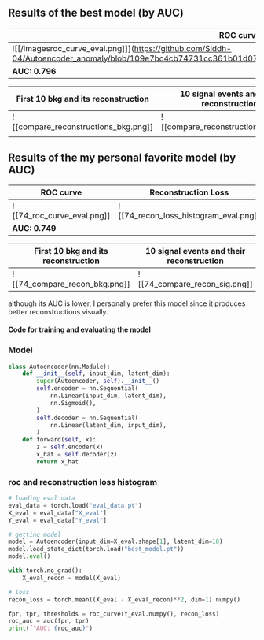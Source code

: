 ## Results of the best model (by AUC)

| **ROC curve**| **Reconstruction Loss** |
| --- | --- |
| ![[/imagesroc_curve_eval.png]]](https://github.com/Siddh-04/Autoencoder_anomaly/blob/109e7bc4cb74731cc361b01d0706890e83bf4682/images/74_compare_recon_bkg.png) | ![[[images/reconstruction_loss_histogram_eval.png]]](https://github.com/Siddh-04/Autoencoder_anomaly/blob/109e7bc4cb74731cc361b01d0706890e83bf4682/images/74_compare_recon_sig.png) |
| **AUC: 0.796** |  |

| **First 10 bkg and its reconstruction** | **10 signal events and their reconstruction** |
| --------------------------------------- | --------------------------------------------- |
| ![[compare_reconstructions_bkg.png]]    | ![[compare_reconstructions_sig.png]]          |
|                                         |                                               |

## Results of the my personal favorite model (by AUC)
| **ROC curve**              | **Reconstruction Loss**               |
| -------------------------- | ------------------------------------- |
| ![[74_roc_curve_eval.png]] | ![[74_recon_loss_histogram_eval.png]] |
| **AUC: 0.749** |  |

| **First 10 bkg and its reconstruction** | **10 signal events and their reconstruction** |
| --------------------------------------- | --------------------------------------------- |
| ![[74_compare_recon_bkg.png]]    | ![[74_compare_recon_sig.png]]          |

although its AUC is lower, I personally prefer this model since it produces better reconstructions visually.




#### Code for training and evaluating the model
### Model
```python
class Autoencoder(nn.Module):
    def __init__(self, input_dim, latent_dim):
        super(Autoencoder, self).__init__()
        self.encoder = nn.Sequential(
            nn.Linear(input_dim, latent_dim),
            nn.Sigmoid(),
        )
        self.decoder = nn.Sequential(
            nn.Linear(latent_dim, input_dim),
        )
    def forward(self, x):
        z = self.encoder(x)
        x_hat = self.decoder(z)
        return x_hat
``` 
### roc and reconstruction loss histogram
```python
# loading eval data
eval_data = torch.load("eval_data.pt")
X_eval = eval_data["X_eval"]
Y_eval = eval_data["Y_eval"]

# getting model
model = Autoencoder(input_dim=X_eval.shape[1], latent_dim=18)
model.load_state_dict(torch.load("best_model.pt"))
model.eval()

with torch.no_grad():
    X_eval_recon = model(X_eval)

# loss
recon_loss = torch.mean((X_eval - X_eval_recon)**2, dim=1).numpy()

fpr, tpr, thresholds = roc_curve(Y_eval.numpy(), recon_loss)
roc_auc = auc(fpr, tpr)
print(f"AUC: {roc_auc}")
```

